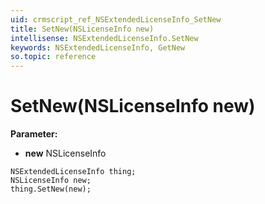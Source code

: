 ```yaml
---
uid: crmscript_ref_NSExtendedLicenseInfo_SetNew
title: SetNew(NSLicenseInfo new)
intellisense: NSExtendedLicenseInfo.SetNew
keywords: NSExtendedLicenseInfo, GetNew
so.topic: reference
---
```


# SetNew(NSLicenseInfo new)

**Parameter:** 
* **new** NSLicenseInfo

```crmscript
NSExtendedLicenseInfo thing;
NSLicenseInfo new;
thing.SetNew(new);
```

